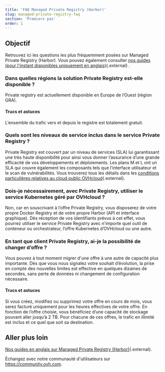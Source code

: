 ```yaml
---
title: 'FAQ Managed Private Registry (Harbor)'
slug: managed-private-registry-faq
section: 'Premiers pas'
order: 1
---
```


## Objectif
Retrouvez ici les questions les plus fréquemment posées sur Managed Private Registry (Harbor). Vous pouvez également consulter [nos guides (pour l'instant disponibles uniquement en anglais)](https://docs.ovh.com/gb/en/private-registry/){.external} .

### Dans quelles régions la solution Private Registry est-elle disponible ?
Private registry est actuellement disponible en Europe de l’Ouest (région GRA).

#### Trucs et astuces
L’ensemble du trafic vers et depuis le registre est totalement gratuit.

### Quels sont les niveaux de service inclus dans le service Private Registry ?
Private Registry est couvert par un niveau de services (SLA) lui garantissant une très haute disponibilité pour ainsi vous donner l’assurance d’une grande efficacité de vos développements et déploiements. Les plans M et L ont un SLA qui couvre également les composants tels que l’interface utilisateur et le scan de vulnérabilités. Vous trouverez tous les détails dans les [conditions particulières relatives au cloud public OVHcloud](https://www.ovh.com/fr/support/documents_legaux/Conditions%20Particulieres%20K8S.pdf){.external}. 

### Dois-je nécessairement, avec Private Registry, utiliser le service Kubernetes géré par OVHcloud ?
Non, car en souscrivant à l’offre Private Registry, vous disposerez de votre propre Docker Registry et de votre propre Harbor (API et interface graphique). Dès réception de vos identifiants prévus à cet effet, vous pourrez utiliser le service Private Registry avec n'importe quel outil de conteneur ou orchestrateur, l’offre Kubernetes d’OVHcloud ou une autre.

### En tant que client Private Registry, ai-je la possibilité de changer d’offre ?
Vous pouvez à tout moment migrer d'une offre à une autre de capacité plus importante. Dès que vous nous signalez votre souhait d’évolution, la prise en compte des nouvelles limites est effective en quelques dizaines de secondes, sans perte de données ni changement de configuration nécessaire.

#### Trucs et astuces
Si vous créez, modifiez ou supprimez votre offre en cours de mois, vous serez facturé uniquement pour les heures effectives de votre offre. En fonction de l’offre choisie, vous bénéficiez d’une capacité de stockage pouvant aller jusqu’à  2 TB. Pour chacune de ces offres, le trafic en illimité est inclus et ce quel que soit sa destination.

## Aller plus loin

[Nos guides en anglais sur Managed Private Registry (Harbor)](https://docs.ovh.com/gb/en/private-registry/){.external}.

Échangez avec notre communauté d'utilisateurs sur <https://community.ovh.com>.